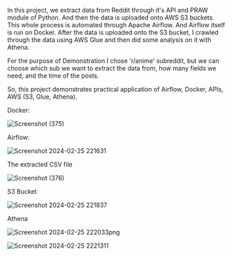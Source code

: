 In this project, we extract data from Reddit through it's API and PRAW module of Python. And then the data is uploaded onto AWS S3 buckets. This whole process is automated through Apache Airflow. And Airflow itself is run on Docker. After the data is uploaded onto the S3 bucket, I crawled through the data using AWS Glue and then did some analysis on it with Athena. 

For the purpose of Demonstration I chose 'r/anime' subreddit, but we can choose which sub we want to extract the data from, how many fields we need, and the time of the posts.

So, this project demonstrates practical application of Airflow, Docker, APIs, AWS (S3, Glue, Athena).

Docker:

![Screenshot (375)](https://github.com/ManishSirikonda/Reddit_data_s3_through_airflow/assets/142118235/fb4dc4fc-fe5e-4c0d-9353-967e9557a7fe)


Airflow: 

![Screenshot 2024-02-25 221631](https://github.com/ManishSirikonda/Reddit_data_s3_through_airflow/assets/142118235/75c0d143-178f-462c-8603-8f99da91fc6e)


The extracted CSV file

![Screenshot (376)](https://github.com/ManishSirikonda/Reddit_data_s3_through_airflow/assets/142118235/7b681e0f-363b-4df4-b13e-62b819fdaa8b)


S3 Bucket

![Screenshot 2024-02-25 221837](https://github.com/ManishSirikonda/Reddit_data_s3_through_airflow/assets/142118235/10bd5ae9-38ab-491f-9328-b5305f898de9)


Athena

![Screenshot 2024-02-25 222033png](https://github.com/ManishSirikonda/Reddit_data_s3_through_airflow/assets/142118235/366c980b-d7d6-4437-9d30-ceff52e94c12)

![Screenshot 2024-02-25 2221311](https://github.com/ManishSirikonda/Reddit_data_s3_through_airflow/assets/142118235/6234eb5a-cda1-4fd5-a751-7f9905690a03)
